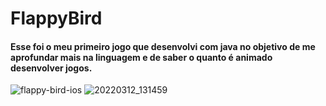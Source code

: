 # FlappyBird
#### Esse foi o meu primeiro jogo que desenvolvi com java no objetivo de me aprofundar mais na linguagem e de saber o quanto é animado desenvolver jogos.
![flappy-bird-ios](https://user-images.githubusercontent.com/91083215/187748960-14e4987d-6618-4c72-86a4-2abece6f2cb0.jpg)
![20220312_131459](https://user-images.githubusercontent.com/91083215/187769324-788ca38a-627c-4689-af5e-41fa8644e88a.jpg)
